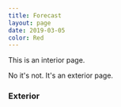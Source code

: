 ```yaml
---
title: Forecast
layout: page
date: 2019-03-05
color: Red
---
```


This is an interior page.

No it's not. It's an exterior page.

### Exterior
